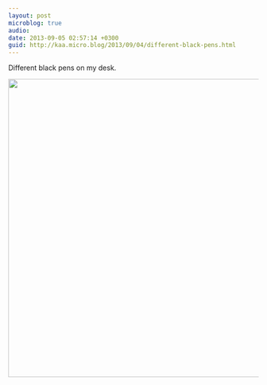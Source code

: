 ```yaml
---
layout: post
microblog: true
audio: 
date: 2013-09-05 02:57:14 +0300
guid: http://kaa.micro.blog/2013/09/04/different-black-pens.html
---
```

Different black pens on my desk.

<img src="http://www.kaa.bz/uploads/2018/16dad46175.jpg" width="600" height="600" />
